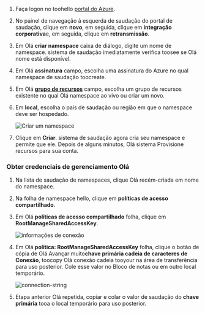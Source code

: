 1. Faça logon no toohello [portal do Azure][Azure portal].
2. No painel de navegação à esquerda de saudação do portal de saudação, clique em **novo**, em seguida, clique em **integração corporativa**e, em seguida, clique em **retransmissão**.
3. Em Olá **criar namespace** caixa de diálogo, digite um nome de namespace. sistema de saudação imediatamente verifica toosee se Olá nome está disponível.
4. Em Olá **assinatura** campo, escolha uma assinatura do Azure no qual namespace de saudação toocreate.
5. Em Olá  **[grupo de recursos](../articles/azure-resource-manager/resource-group-portal.md)**  campo, escolha um grupo de recursos existente no qual Olá namespace ao vivo ou criar um novo.      
6. Em **local**, escolha o país de saudação ou região em que o namespace deve ser hospedado.
   
    ![Criar um namespace][create-namespace]
7. Clique em **Criar**. sistema de saudação agora cria seu namespace e permite que ele. Depois de alguns minutos, Olá sistema Provisione recursos para sua conta.

### <a name="obtain-hello-management-credentials"></a>Obter credenciais de gerenciamento Olá
1. Na lista de saudação de namespaces, clique Olá recém-criada em nome do namespace.
2. Na folha de namespace hello, clique em **políticas de acesso compartilhado**.
3. Em Olá **políticas de acesso compartilhado** folha, clique em **RootManageSharedAccessKey**.
   
    ![informações de conexão][connection-info]
4. Em Olá **política: RootManageSharedAccessKey** folha, clique o botão de cópia de Olá Avançar muito**chave primária cadeia de caracteres de Conexão**, toocopy Olá conexão cadeia tooyour na área de transferência para uso posterior. Cole esse valor no Bloco de notas ou em outro local temporário.
   
    ![connection-string][connection-string]

5. Etapa anterior Olá repetida, copiar e colar o valor de saudação do **chave primária** tooa o local temporário para uso posterior.  

<!--Image references-->

[create-namespace]: ./media/relay-create-namespace-portal/create-namespace.png
[connection-info]: ./media/relay-create-namespace-portal/connection-info.png
[connection-string]: ./media/relay-create-namespace-portal/connection-string.png
[Azure portal]: https://portal.azure.com
